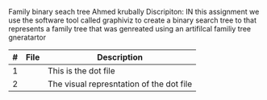 Family binary seach tree
Ahmed krubally
Discripiton: IN this assignment  we use the software tool called graphiviz to create a binary search tree to that represents a family tree that was genreated using an artifilcal familiy tree gneratartor 


|   #   | File            | Description             |
| :---: | :--------------- | ---------------------- |
|   1   |    | This is the dot file   |
|   2   |       | The visual represntation of the dot file   |
